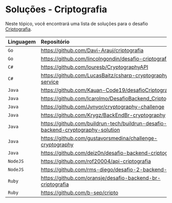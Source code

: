 # Soluções - Criptografia

Neste tópico, você encontrará uma lista de soluções para o desafio [Criptografia](PROBLEM.md).

| Linguagem | Repositório                                                                     |
|:----------|:--------------------------------------------------------------------------------|
| `Go`      | https://github.com/Davi-Arauj/criptografia                                      |             
| `Go`      | https://github.com/lincolngondin/desafio-criptografia                           |
| `C#`      | https://github.com/louresb/CryptographyAPI                                      |
| `C#`      | https://github.com/LucasBaitz/csharp-cryptography-service                       |          
| `Java`    | https://github.com/Kauan-Code19/desafioCriptografia                             |
| `Java`    | https://github.com/Icarolmo/DesafioBackend_Criptografia                         |
| `Java`    | https://github.com/Jvnyor/cryptography-challenge                                |
| `Java`    | https://github.com/Krygz/BackEndBr-cryptography                                 |
| `Java`    | https://github.com/buildrun-tech/buildrun-desafio-backend-cryptography-solution |
| `Java`    | https://github.com/gustavorsmedina/challenge-cryptography                       |
| `Java`    | https://github.com/deiz0n/desafio-backend-criptografia                          |
| `NodeJS`  | https://github.com/rof20004/api-criptografia                                    |
| `NodeJS`  | https://github.com/rms-diego/desafio-2-backend-br                               |
| `Ruby`    | https://github.com/oransje/desafio-backend-br-criptografia                      |
| `Ruby`    | https://github.com/b-sep/cripto                                                 | 
